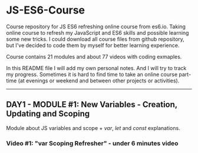 # JS-ES6-Course
Course repository for JS ES6 refreshing online course from es6.io.
Taking online course to refresh my JavaScript and ES6 skills and possible learning some new tricks.
I could download all course files from github repository, but I've decided to code them by myself for better learning experience.

Course contains 21 modules and about 77 videos with coding exmaples.

In this README file I will add my own personal notes. And I will try to track my progress. Sometimes it is hard to find time to take an online course part-time (at evenings or weekend and between other projects or activities).

-----
## DAY1 - MODULE #1: New Variables - Creation, Updating and Scoping

Module about JS variables and scope + <em>var</em>, <em>let</em> and <em>const</em> explanations.

### Video #1: "var Scoping Refresher" - under 6 minutes video


